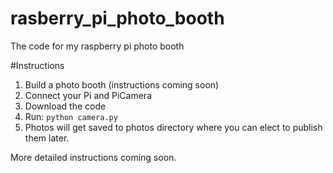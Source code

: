 # rasberry_pi_photo_booth
The code for my raspberry pi photo booth


#Instructions
1. Build a photo booth (instructions coming soon)
2. Connect your Pi and PiCamera
3. Download the code
4. Run:
`python camera.py`
5. Photos will get saved to photos directory where you can elect to publish them later.


More detailed instructions coming soon.
